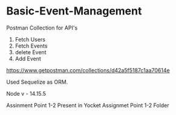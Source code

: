 # Basic-Event-Management


Postman Collection for API's

1. Fetch Users
2. Fetch Events
3. delete Event 
4. Add Event


https://www.getpostman.com/collections/d42a5f5187c1aa70614e

Used Sequelize as ORM. 

Node v - 14.15.5

Assinment Point 1-2 Present in Yocket Assignmet Point 1-2 Folder

